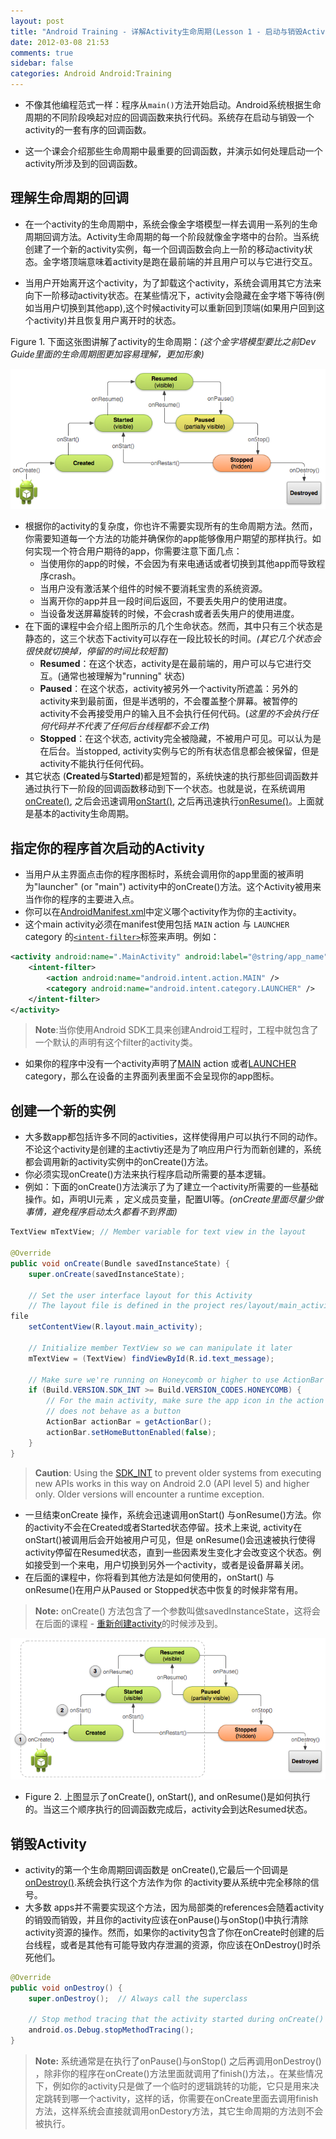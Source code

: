 ```yaml
---
layout: post
title: "Android Training - 详解Activity生命周期(Lesson 1 - 启动与销毁Activity)"
date: 2012-03-08 21:53
comments: true
sidebar: false
categories: Android Android:Training
---
```


* 不像其他编程范式一样：程序从`main()`方法开始启动。Android系统根据生命周期的不同阶段唤起对应的回调函数来执行代码。系统存在启动与销毁一个activity的一套有序的回调函数。

* 这一个课会介绍那些生命周期中最重要的回调函数，并演示如何处理启动一个activity所涉及到的回调函数。

## 理解生命周期的回调

* 在一个activity的生命周期中，系统会像金字塔模型一样去调用一系列的生命周期回调方法。Activity生命周期的每一个阶段就像金字塔中的台阶。当系统创建了一个新的activity实例，每一个回调函数会向上一阶的移动activity状态。金字塔顶端意味着activity是跑在最前端的并且用户可以与它进行交互。

<!-- more -->

* 当用户开始离开这个activity，为了卸载这个activity，系统会调用其它方法来向下一阶移动activity状态。在某些情况下，activity会隐藏在金字塔下等待(例如当用户切换到其他app),这个时候activity可以重新回到顶端(如果用户回到这个activity)并且恢复用户离开时的状态。

Figure 1. 下面这张图讲解了activity的生命周期：*(这个金字塔模型要比之前Dev Guide里面的生命周期图更加容易理解，更加形象)*

![basic-lifecycle](/images/basic-lifecycle.png)

* 根据你的activity的复杂度，你也许不需要实现所有的生命周期方法。然而，你需要知道每一个方法的功能并确保你的app能够像用户期望的那样执行。如何实现一个符合用户期待的app，你需要注意下面几点：
  * 当使用你的app的时候，不会因为有来电通话或者切换到其他app而导致程序crash。
  * 当用户没有激活某个组件的时候不要消耗宝贵的系统资源。
  * 当离开你的app并且一段时间后返回，不要丢失用户的使用进度。
  * 当设备发送屏幕旋转的时候，不会crash或者丢失用户的使用进度。
* 在下面的课程中会介绍上图所示的几个生命状态。然而，其中只有三个状态是静态的，这三个状态下activity可以存在一段比较长的时间。*(其它几个状态会很快就切换掉，停留的时间比较短暂)*
  * **Resumed**：在这个状态，activity是在最前端的，用户可以与它进行交互。(通常也被理解为"running" 状态)
  * **Paused**：在这个状态，activity被另外一个activity所遮盖：另外的activity来到最前面，但是半透明的，不会覆盖整个屏幕。被暂停的activity不会再接受用户的输入且不会执行任何代码。(*这里的不会执行任何代码并不代表了任何后台线程都不会工作*)
  * **Stopped**：在这个状态, activity完全被隐藏，不被用户可见。可以认为是在后台。当stopped, activity实例与它的所有状态信息都会被保留，但是activity不能执行任何代码。
* 其它状态 (**Created**与**Started**)都是短暂的，系统快速的执行那些回调函数并通过执行下一阶段的回调函数移动到下一个状态。也就是说，在系统调用<a href="http://developer.android.com/reference/android/app/Activity.html#onCreate(android.os.Bundle)">onCreate()</a>, 之后会迅速调用<a href="http://developer.android.com/reference/android/app/Activity.html#onStart()">onStart()</a>, 之后再迅速执行<a href="http://developer.android.com/reference/android/app/Activity.html#onResume()">onResume()</a>。上面就是基本的activity生命周期。

## 指定你的程序首次启动的Activity

* 当用户从主界面点击你的程序图标时，系统会调用你的app里面的被声明为"launcher" (or "main") activity中的onCreate()方法。这个Activity被用来当作你的程序的主要进入点。
* 你可以在[AndroidManifest.xml](http://developer.android.com/guide/topics/manifest/manifest-intro.html)中定义哪个activity作为你的主activity。
* 这个main activity必须在manifest使用包括 `MAIN` action 与 `LAUNCHER` category 的[`<intent-filter>`](http://developer.android.com/guide/topics/manifest/intent-filter-element.html)标签来声明。例如：

```xml
<activity android:name=".MainActivity" android:label="@string/app_name">
    <intent-filter>
        <action android:name="android.intent.action.MAIN" />
        <category android:name="android.intent.category.LAUNCHER" />
    </intent-filter>
</activity>
```

> **Note**:当你使用Android SDK工具来创建Android工程时，工程中就包含了一个默认的声明有这个filter的activity类。

* 如果你的程序中没有一个activity声明了[MAIN](http://developer.android.com/reference/android/content/Intent.html#ACTION_MAIN) action 或者[LAUNCHER](http://developer.android.com/reference/android/content/Intent.html#CATEGORY_LAUNCHER) category，那么在设备的主界面列表里面不会呈现你的app图标。

## 创建一个新的实例

* 大多数app都包括许多不同的activities，这样使得用户可以执行不同的动作。不论这个activity是创建的主activtiy还是为了响应用户行为而新创建的，系统都会调用新的activity实例中的onCreate()方法。
* 你必须实现onCreate()方法来执行程序启动所需要的基本逻辑。
* 例如：下面的onCreate()方法演示了为了建立一个activity所需要的一些基础操作。如，声明UI元素 ，定义成员变量，配置UI等。*(onCreate里面尽量少做事情，避免程序启动太久都看不到界面)*

```java
TextView mTextView; // Member variable for text view in the layout

@Override
public void onCreate(Bundle savedInstanceState) {
    super.onCreate(savedInstanceState);

    // Set the user interface layout for this Activity
    // The layout file is defined in the project res/layout/main_activity.xml
file
    setContentView(R.layout.main_activity);

    // Initialize member TextView so we can manipulate it later
    mTextView = (TextView) findViewById(R.id.text_message);

    // Make sure we're running on Honeycomb or higher to use ActionBar APIs
    if (Build.VERSION.SDK_INT >= Build.VERSION_CODES.HONEYCOMB) {
        // For the main activity, make sure the app icon in the action bar
        // does not behave as a button
        ActionBar actionBar = getActionBar();
        actionBar.setHomeButtonEnabled(false);
    }
}
```

> **Caution**: Using the [SDK_INT](http://developer.android.com/reference/android/os/Build.VERSION.html#SDK_INT) to prevent older systems from executing new APIs works in this way on Android 2.0 (API level 5) and higher only. Older versions will encounter a runtime exception.

* 一旦结束onCreate 操作，系统会迅速调用onStart() 与onResume()方法。你的activity不会在Created或者Started状态停留。技术上来说, activity在onStart()被调用后会开始被用户可见，但是 onResume()会迅速被执行使得activity停留在Resumed状态，直到一些因素发生变化才会改变这个状态。例如接受到一个来电，用户切换到另外一个activity，或者是设备屏幕关闭。
* 在后面的课程中，你将看到其他方法是如何使用的，onStart() 与 onResume()在用户从Paused or Stopped状态中恢复的时候非常有用。

> **Note:** onCreate() 方法包含了一个参数叫做savedInstanceState，这将会在后面的课程 - [重新创建activity](android-training-managing-the-activity-lifecycle-lesson-4.html)的时候涉及到。

![basic_lifecycle-create](/images/basic-lifecycle-create.png)

* Figure 2. 上图显示了onCreate(), onStart(), and onResume()是如何执行的。当这三个顺序执行的回调函数完成后，activity会到达Resumed状态。

## 销毁Activity

* activity的第一个生命周期回调函数是 onCreate(),它最后一个回调是<a href="http://developer.android.com/reference/android/app/Activity.html#onDestroy()">onDestroy()</a>.系统会执行这个方法作为你 的activity要从系统中完全移除的信号。
* 大多数 apps并不需要实现这个方法，因为局部类的references会随着activity的销毁而销毁，并且你的activity应该在onPause()与onStop()中执行清除activity资源的操作。然而，如果你的activity包含了你在onCreate时创建的后台线程，或者是其他有可能导致内存泄漏的资源，你应该在OnDestroy()时杀死他们。

```java
@Override
public void onDestroy() {
    super.onDestroy();  // Always call the superclass

    // Stop method tracing that the activity started during onCreate()
    android.os.Debug.stopMethodTracing();
}
```

> **Note:** 系统通常是在执行了onPause()与onStop() 之后再调用onDestroy() ，除非你的程序在onCreate()方法里面就调用了finish()方法，。在某些情况下，例如你的activity只是做了一个临时的逻辑跳转的功能，它只是用来决定跳转到哪一个activity，这样的话，你需要在onCreate里面去调用finish方法，这样系统会直接就调用onDestory方法，其它生命周期的方法则不会被执行。
